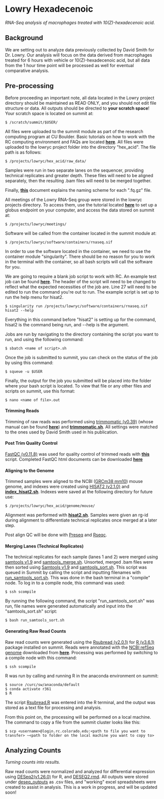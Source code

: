 # Lowry Hexadecenoic
*RNA-Seq analysis of macrophages treated with 10(Z)-hexadecenoic acid.*


## Background

We are setting out to analyze data previously collected by David Smith for Dr. Lowry. Our analysis will focus on the data derived from macrophages treated for 6 hours with vehicle or 10(Z)-hexadecenoic acid, but all data from the 1 hour time point will be processed as well for eventual comparative analysis.

## Pre-processing

Before proceeding an important note, all data located in the Lowry project directory should be maintained as READ ONLY, and you should not edit file structure or data. All outputs should be directed to **your scratch space**! Your scratch space is located on summit at:

	$ /scratch/summit/$USER/

All files were uploaded to the summit module as part of the research computing program at CU Boulder. Basic tutorials on how to work with the RC computing environment and FAQs are located [**here**](https://curc.readthedocs.io/en/latest/faq.html). All files were uploaded to the lowryc project folder into the directory "hex_acid". The file path is as follows:

	$ /projects/lowryc/hex_acid/raw_data/

Samples were run in two separate lanes on the sequencer, providing technical replicates and greater depth. These files will need to be aligned separately, then the resulting .bam files will need to be merged together.

Finally, [**this**](https://github.com/tylerakonom/Lowry-Hexadecenoic/blob/master/filenames.txt) document explains the naming scheme for each ".fq.gz" file.

All meetings of the Lowry RNA-Seq group were stored in the lowryc projects directory. To access them, use the tutorial located [**here**](https://curc.readthedocs.io/en/latest/compute/data-transfer.html) to set up a globus endpoint on your computer, and access the data stored on summit at:

	$ /projects/lowryc/meetings/

Software will be called from the container located in the summit module at:

	$ /projects/lowryc/software/containers/rnaseq.sif

In order to use the software located in the container, we need to use the container module "singularity". There should be no reason for you to work in the terminal with the container, so all bash scripts will call the software for you.


We are going to require a blank job script to work with RC. An example test job can be found [**here**](https://github.com/tylerakonom/Lowry-Hexadecenoic/blob/master/shell_scripts/testjob.sh). The header of the script will need to be changed to reflect what the expected necessities of the job are. Line 27 will need to be edited to run the command you're out to run. The example script is set up to run the help menu for hisat2.

	$ singularity run /projects/lowryc/software/containers/rnaseq.sif hisat2 --help

Everything in this command before "hisat2" is setting up for the command, hisat2 is the command being run, and --help is the argument.

Jobs are run by navigating to the directory containing the script you want to run, and using the following command:

	$ sbatch <name of script>.sh

Once the job is submitted to summit, you can check on the status of the job by using this command:

	$ squeue -u $USER

Finally, the output for the job you submitted will be placed into the folder where your bash script is located. To view that file or any other files and scripts on summit, use this format:

	$ nano <name of file>.out


#### Trimming Reads

Trimming of raw reads was performed using [trimmomatic (v0.39)](http://www.usadellab.org/cms/?page=trimmomatic) (whose manual can be found [**here**](http://www.usadellab.org/cms/uploads/supplementary/Trimmomatic/TrimmomaticManual_V0.32.pdf)) and [**trimmomatic.sh**](https://github.com/tylerakonom/Lowry-Hexadecenoic/blob/master/shell_scripts/trimmomatic.sh). All settings were matched to the ones used by David Smith used in his publication.

#### Post Trim Quality Control

[FastQC (v0.11.8)](https://www.bioinformatics.babraham.ac.uk/projects/fastqc/) was used for quality control of trimmed reads with [**this**](https://github.com/tylerakonom/Lowry-Hexadecenoic/blob/master/shell_scripts/fastQC_trimmed.sh) script. Completed FastQC html documents can be downloaded [**here**](https://github.com/tylerakonom/Lowry-Hexadecenoic/tree/master/outputs/fastQC)

#### Aligning to the Genome

Trimmed samples were aligned to the NCBI ([GRCm38 mm10](https://www.ncbi.nlm.nih.gov/assembly/GCF_000001635.20/)) mouse genome, and indexes were created using [HISAT2 (v2.1.0)](https://ccb.jhu.edu/software/hisat2/manual.shtml) and [**index_hisat2.sh**](https://github.com/tylerakonom/Lowry-Hexadecenoic/blob/master/shell_scripts/index_hisat2.sh). Indexes were saved at the following directory for future use:

	$ /projects/lowryc/hex_acid/genome/mouse/

Alignment was performed with [**hisat2.sh**](https://github.com/tylerakonom/Lowry-Hexadecenoic/blob/master/shell_scripts/hisat2.sh). Samples were given an rg-id during alignment to differentiate technical replicates once merged at a later step. 

Post align QC will be done with [Preseq](http://smithlabresearch.org/software/preseq/) and [Rseqc](http://rseqc.sourceforge.net/). 

#### Merging Lanes (Technical Replicates)

The technical replicates for each sample (lanes 1 and 2) were merged using [samtools v1.9](https://www.htslib.org/doc/1.9/samtools.html) and [samtools_merge.sh](https://github.com/tylerakonom/Lowry-Hexadecenoic/blob/master/shell_scripts/samtools_merge.sh). Unsorted, merged .bam files were then sorted using [Samtools v1.9](https://www.htslib.org/doc/1.9/samtools.html) and [samtools_sort.sh](https://github.com/tylerakonom/Lowry-Hexadecenoic/blob/master/shell_scripts/samtools_sort.sh). This script was queued in Summit by calling the script and inputting filenames with [run_samtools_sort.sh](https://github.com/tylerakonom/Lowry-Hexadecenoic/blob/master/shell_scripts/run_samtools_sort.sh). This was done in the bash terminal in a "compile" node. To log in to a compile node, this command was used:

	$ ssh scompile

By running the following command, the script "run_samtools_sort.sh" was run, file names were generated automatically and input into the "samtools_sort.sh" script:

	$ bash run_samtools_sort.sh

#### Generating Raw Read Counts

Raw read counts were generated using the [Rsubread (v2.0.1)](https://bioconductor.org/packages/release/bioc/html/Rsubread.html) for [R (v3.6.1)](https://www.r-project.org/) package installed on summit. Reads were annotated with the [NCBI refSeq genome](https://www.ncbi.nlm.nih.gov/refseq/) downloaded from [**here**](https://support.illumina.com/sequencing/sequencing_software/igenome.html). Processing was performed by switching to a compile node with this command:

	$ ssh scompile

R was run by calling and running R in the anaconda environment on summit:

	$ source /curc/sw/anaconda/default
	$ conda activate r361
	$ R

The script [Rsubread.R](https://github.com/tylerakonom/Lowry-Hexadecenoic/blob/master/R_scripts/Rsubread.R) was entered into the R terminal, and the output was stored as a text file for processing and analysis.

From this point on, the processing will be performed on a local machine. The command to copy a file from the summit cluster looks like this:

	$ scp <username>@login.rc.colorado.edu:<path to file you want to transfer> ~<path to folder on the local machine you want to copy to>


## Analyzing Counts
*Turning counts into results.*

Raw read counts were normalized and analyzed for differential expression using [DESeq2(v1.26.0)](https://bioconductor.org/packages/release/bioc/html/DESeq2.html) for R, and [DESEQ2.rmd](https://github.com/tylerakonom/Lowry-Hexadecenoic/blob/master/R_scripts/DESEQ2.Rmd). All outputs were stored under [deseq_outputs](https://github.com/tylerakonom/Lowry-Hexadecenoic/tree/master/deseq_outputs) as .csv files, and "working" excel spreadsheets were created to assist in analysis. This is a work in progress, and will be updated soon!